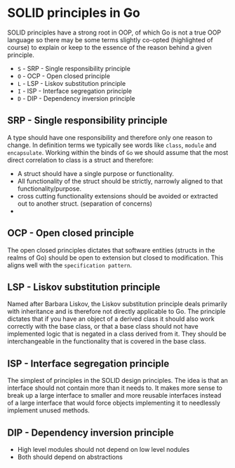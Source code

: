 # SOLID principles in Go

SOLID principles have a strong root in OOP, of which Go is not a true OOP language so there may be some terms slightly co-opted (highlighted of course) to explain or keep to the essence of the reason behind a given principle.

- `S` - SRP - Single responsibility principle
- `O` - OCP - Open closed principle
- `L` - LSP - Liskov substitution principle
- `I` - ISP - Interface segregation principle
- `D` - DIP - Dependency inversion principle

## SRP - Single responsibility principle

A type should have one responsibility and therefore only one reason to change. In definition terms we typically see words like `class`, `module` and `encapsulate`. Working within the binds of `Go` we should assume that the most direct correlation to class is a struct and therefore:

- A struct should have a single purpose or functionality.
- All functionality of the struct should be strictly, narrowly aligned to that functionality/purpose.
- cross cutting functionality extensions should be avoided or extracted out to another struct. (separation of concerns)
-

## OCP - Open closed principle

The open closed principles dictates that software entities (structs in the realms of Go) should be open to extension but closed to modification. This aligns well with the `specification pattern`.

## LSP - Liskov substitution principle

Named after Barbara Liskov, the Liskov substitution principle deals primarily with inheritance and is therefore not directly applicable to Go. The principle dictates that if you have an object of a derived class it should also work correctly with the base class, or that a base class should not have implemented logic that is negated in a class derived from it. They should be interchangeable in the functionality that is covered in the base class.

## ISP - Interface segregation principle

The simplest of principles in the SOLID design principles. The idea is that an interface should not contain more than it needs to. It makes more sense to break up a large interface to smaller and more reusable interfaces instead of a large interface that would force objects implementing it to needlessly implement unused methods.

## DIP - Dependency inversion principle

- High level modules should not depend on low level nodules
- Both should depend on abstractions
